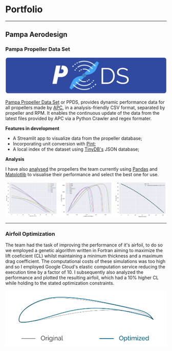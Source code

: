 # Portfolio

---

## Pampa Aerodesign 

### Pampa Propeller Data Set

<img src="images/ppds_logo.png?raw=true"/>

[Pampa Propeller Data Set](https://github.com/Pampa-Aerodesign/PampaPropellerDS) or PPDS, provides dynamic performance data for all propellers made by [APC](https://www.apcprop.com/), in a analysis-friendly CSV format, separated by propeller and RPM. It enables the continuous update of the data from the latest files provided by APC via a Python Crawler and regex formater. 

**Features in development**
- A Streamlit app to visualize data from the propeller database;
- Incorporating unit conversion with [Pint](https://pint.readthedocs.io/en/stable/);
- A local index of the dataset using [TinyDB's](https://tinydb.readthedocs.io/en/latest/) JSON database;

**Analysis**

I have also [analysed](pdf/propeller_analysis.html) the propellers the team currently using [Pandas](https://pandas.pydata.org/) and [Matplotlib](https://matplotlib.org/) to visualise their performance and select the best one for use. 

<img src="images/ppds_plots.png?raw=true"/>

---

### Airfoil Optimization
The team had the task of improving the performance of it's airfoil, to do so we employed a genetic algorithm written in Fortran aiming to maximize
the lift coeficient (CL) whilst maintaining a minimum thickness and a maximum drag coefficient. The computational costs of these simulations was too high and so 
I employed Google Cloud's elastic computation service reducing the execution time by a factor of 10. I subsequently also analyzed the performance and plotted the resulting airfoil, which had a 10% higher CL while holding to the stated optimization constraints.

<img src="images/Airfoil.png?raw=true"/>

